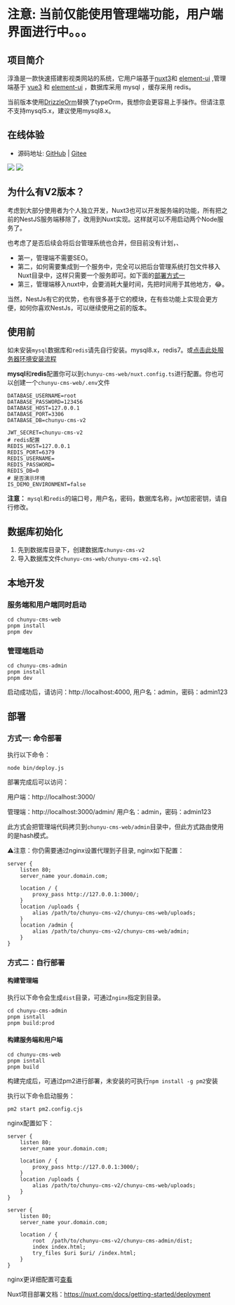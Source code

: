 # 注意: 当前仅能使用管理端功能，用户端界面进行中。。。

## 项目简介
淳渔是一款快速搭建影视类网站的系统，它用户端基于[nuxt3](https://nuxt.com/)和 [element-ui](https://element.eleme.cn/#/zh-CN) ,管理端基于 [vue3](https://cn.vuejs.org/) 和 [element-ui](https://element.eleme.cn/#/zh-CN) ，数据库采用 mysql ，缓存采用 redis。

当前版本使用[DrizzleOrm](https://orm.drizzle.team/)替换了typeOrm，我想你会更容易上手操作。但请注意不支持mysql5.x，建议使用mysql8.x。

## 在线体验

- 源码地址: [GitHub](https://github.com/yinMrsir/chunyu-cms-v2) | [Gitee](https://gitee.com/chunyu-cms/chunyu-cms-v2)

<img src="https://gitee.com/chunyu-cms/chunyu-cms-v2/raw/main/1.png"/>

<img src="https://gitee.com/chunyu-cms/chunyu-cms-v2/raw/main/2.png" />

## 为什么有V2版本？
考虑到大部分使用者为个人独立开发，Nuxt3也可以开发服务端的功能，所有把之前的NestJS服务端移除了，改用到Nuxt实现。这样就可以不用启动两个Node服务了。

也考虑了是否后续会将后台管理系统也合并，但目前没有计划，、
* 第一，管理端不需要SEO。
* 第二，如何需要集成到一个服务中，完全可以把后台管理系统打包文件移入Nuxt目录中，这样只需要一个服务即可。如下面的[部署方式一](#方式一-命令部署)
* 第三，管理端移入nuxt中，会要消耗大量时间，先把时间用于其他地方，😂。

当然，NestJs有它的优势，也有很多基于它的模块，在有些功能上实现会更方便，如何你喜欢NestJs，可以继续使用之前的版本。


## 使用前

如未安装`mysql`数据库和`redis`请先自行安装。mysql8.x，redis7。或[点击此处服务器环境安装流程](服务器环境安装流程.md)

**mysql**和**redis**配置你可以到`chunyu-cms-web/nuxt.config.ts`进行配置。你也可以创建一个`chunyu-cms-web/.env`文件

```dotenv
DATABASE_USERNAME=root
DATABASE_PASSWORD=123456
DATABASE_HOST=127.0.0.1
DATABASE_PORT=3306
DATABASE_DB=chunyu-cms-v2

JWT_SECRET=chunyu-cms-v2
# redis配置
REDIS_HOST=127.0.0.1
REDIS_PORT=6379
REDIS_USERNAME=
REDIS_PASSWORD=
REDIS_DB=0
# 是否演示环境
IS_DEMO_ENVIRONMENT=false
```

**注意：** `mysql`和`redis`的端口号，用户名，密码，数据库名称，jwt加密密钥，请自行修改。

## 数据库初始化

1. 先到数据库目录下，创建数据库`chunyu-cms-v2`
2. 导入数据库文件`chunyu-cms-web/chunyu-cms-v2.sql`

## 本地开发

### 服务端和用户端同时启动

```shell
cd chunyu-cms-web
pnpm install
pnpm dev
```

### 管理端启动

```shell
cd chunyu-cms-admin
pnpm install
pnpm dev
```

启动成功后，请访问：http://localhost:4000, 用户名：admin，密码：admin123

## 部署

### 方式一: 命令部署

执行以下命令：
```shell
node bin/deploy.js
```

部署完成后可以访问：

用户端：http://localhost:3000/

管理端：http://localhost:3000/admin/
用户名：admin，密码：admin123

此方式会把管理端代码拷贝到`chunyu-cms-web/admin`目录中，但此方式路由使用的是hash模式。

⚠️注意：你仍需要通过nginx设置代理到子目录, nginx如下配置：

```nginx configuration
server {
    listen 80;
    server_name your.domain.com;
    
    location / {
        proxy_pass http://127.0.0.1:3000/;
    }
    location /uploads {
        alias /path/to/chunyu-cms-v2/chunyu-cms-web/uploads;
    }
    location /admin {
        alias /path/to/chunyu-cms-v2/chunyu-cms-web/admin;
    }
}
```

### 方式二：自行部署

#### 构建管理端

执行以下命令会生成`dist`目录，可通过`nginx`指定到目录。

```shell
cd chunyu-cms-admin
pnpm isntall
pnpm build:prod
```

#### 构建服务端和用户端

```shell
cd chunyu-cms-web
pnpm isntall
pnpm build
```

构建完成后，可通过pm2进行部署，未安装的可执行`npm install -g pm2`安装

执行以下命令启动服务：
```shell
pm2 start pm2.config.cjs
```

nginx配置如下：
```nginx configuration
server {
    listen 80;
    server_name your.domain.com;
    
    location / {
        proxy_pass http://127.0.0.1:3000/;
    }
    location /uploads {
        alias /path/to/chunyu-cms-v2/chunyu-cms-web/uploads;
    }
}

server {
    listen 80;
    server_name your.domain.com;
    
    location / {
        root  /path/to/chunyu-cms-v2/chunyu-cms-admin/dist;
        index index.html;
        try_files $uri $uri/ /index.html;
    }
}
```
nginx更详细配置可[查看](nginx.conf)

Nuxt项目部署文档：https://nuxt.com/docs/getting-started/deployment

